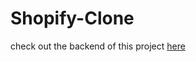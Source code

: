 # Shopify-Clone

check out the backend of this project [here](https://github.com/hyvip-ai/shopify_clone_backend)